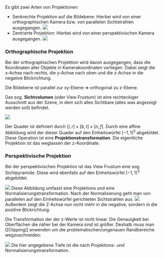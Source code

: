 Es gibt zwei Arten von Projektionen:
- Senkrechte Projektion auf die Bildebene:
  Hierbei wird von einer orthographischen Kamera bzw. von parallelen Sichtstrahlen ausgegangen.
  ![](orthographic_projection.png)
- Zentrierte Projektion:
  Hierbei wird von einer perspektivischen Kamera ausgegangen.
  ![](perspective_projection.png)

### Orthographische Projektion

Bei der orthographischen Projektion wird davon ausgegangen, dass die Koordinaten aller Objekte in Kamerakoordinaten vorliegen. Dabei zeigt die x-Achse nach rechts, die y-Achse nach oben und die z-Achse in die negative Blickrichtung.

Die Bildebene ist parallel zur xy-Ebene => orthogonal zu z-Ebene.

Das sog. **Sichtvolumen** (oder View Frustum) ist eine rechteckiger Ausschnitt aus der Szene, in dem sich alles Sichtbare (alles was angezeigt werden soll) befindet.

![](orthographic_projection_transformation.png)

Der Quader ist definiert durch $[l,r] \times [b,t] \times [n,f]$. 
Durch eine affine Abbildung wird der dieser Quader auf den Einheitswürfel $[-1,1]^3$ abgebildet.
Diese Operation ist eine **Projektionstransformation**. Die eigentliche Projektion ist das weglassen der z-Koordinate.

### Perspektivische Projektion

Bei der perspektivischen Projektion ist das View Frustum eine sog. Sichtpyramide. Diese wird ebenfalls auf den Einheitswürfel $[-1,1]^3$ abgebildet.

![](perspective_projection_transformation.png)
Diese Abbildung umfasst eine Projektions und eine Normalisierungstransformation.
Nach der Normalisierung geht man von parallelen auf den Einheitswürfel gerichteten Sichtstrahlen aus.
![](perspective_projection_transformation_2.png)
Außerdem zeigt die Z-Achse nun nicht mehr in die negative, sondern in die positive Blickrichtung.

Die Transformation der der z-Werte ist nicht linear. Die Genauigkeit bei Oberflächen die näher bei der Kamera sind ist größer.
Deshalb muss man [[Clipping]] anwenden um die problematischen/ungenauen Randbereiche wegzuschneiden:

![](perspective_projection_clipping.png)
Die hier angegebene Tiefe ist die nach Projektions- und Normalisierungstransformation.